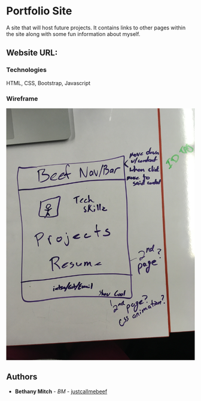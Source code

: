 # Portfolio Site

A site that will host future projects. It contains links to other pages within the site along with some fun information about myself. 

## Website URL: 

<!-- INSERT URL -->

### Technologies 

HTML, CSS, Bootstrap, Javascript 

### Wireframe

![GitHub Logo](assets/personal-site-wireframe.jpg)

## Authors

* **Bethany Mitch** - *BM* - [justcallmebeef](https://github.com/justcallmebeef)